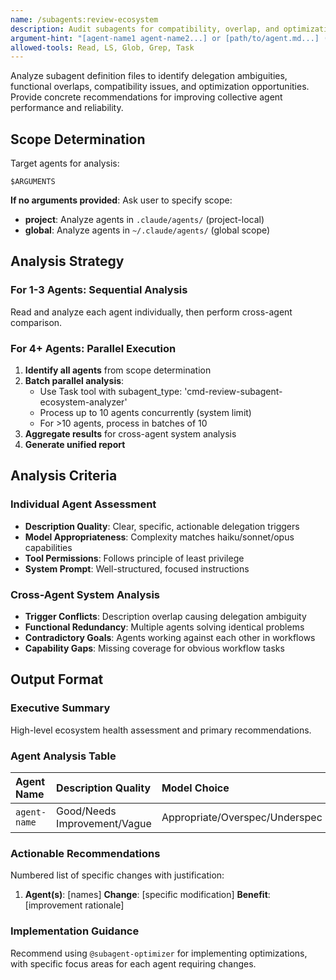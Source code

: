 ```yaml
---
name: /subagents:review-ecosystem
description: Audit subagents for compatibility, overlap, and optimization opportunities
argument-hint: "[agent-name1 agent-name2...] or [path/to/agent.md...] (optional - defaults to all agents)"
allowed-tools: Read, LS, Glob, Grep, Task
---
```

<!-- OPTIMIZATION_TIMESTAMP: 2025-08-20 15:01:00 -->

Analyze subagent definition files to identify delegation ambiguities, functional overlaps, compatibility issues, and optimization opportunities. Provide concrete recommendations for improving collective agent performance and reliability.

## Scope Determination

Target agents for analysis:
```
$ARGUMENTS
```

**If no arguments provided**: Ask user to specify scope:
- **project**: Analyze agents in `.claude/agents/` (project-local)
- **global**: Analyze agents in `~/.claude/agents/` (global scope)

## Analysis Strategy

### For 1-3 Agents: Sequential Analysis
Read and analyze each agent individually, then perform cross-agent comparison.

### For 4+ Agents: Parallel Execution
1. **Identify all agents** from scope determination
2. **Batch parallel analysis**:
   - Use Task tool with subagent_type: 'cmd-review-subagent-ecosystem-analyzer'
   - Process up to 10 agents concurrently (system limit)
   - For >10 agents, process in batches of 10
3. **Aggregate results** for cross-agent system analysis
4. **Generate unified report**

## Analysis Criteria

### Individual Agent Assessment
- **Description Quality**: Clear, specific, actionable delegation triggers
- **Model Appropriateness**: Complexity matches haiku/sonnet/opus capabilities
- **Tool Permissions**: Follows principle of least privilege
- **System Prompt**: Well-structured, focused instructions

### Cross-Agent System Analysis
- **Trigger Conflicts**: Description overlap causing delegation ambiguity
- **Functional Redundancy**: Multiple agents solving identical problems
- **Contradictory Goals**: Agents working against each other in workflows
- **Capability Gaps**: Missing coverage for obvious workflow tasks

## Output Format

### Executive Summary
High-level ecosystem health assessment and primary recommendations.

### Agent Analysis Table
| Agent Name | Description Quality | Model Choice | Tool Permissions | Trigger Conflicts | Redundancy/Overlap |
|:-----------|:-------------------|:-------------|:-----------------|:------------------|:-------------------|
| `agent-name` | Good/Needs Improvement/Vague | Appropriate/Overspec/Underspec | Minimal/Excessive/Appropriate | `conflicting-agents` | `overlapping-agents` |

### Actionable Recommendations
Numbered list of specific changes with justification:
1. **Agent(s)**: [names] **Change**: [specific modification] **Benefit**: [improvement rationale]

### Implementation Guidance
Recommend using `@subagent-optimizer` for implementing optimizations, with specific focus areas for each agent requiring changes.